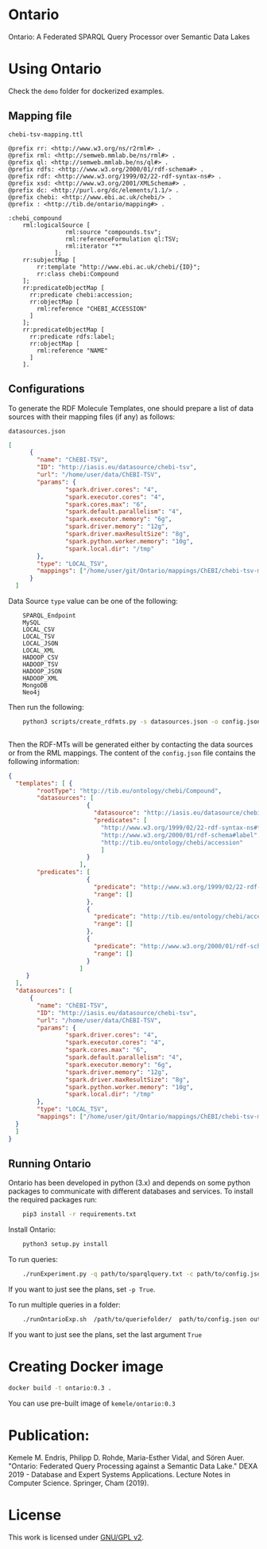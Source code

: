 # Ontario
Ontario: A Federated SPARQL Query Processor over Semantic Data Lakes

# Using Ontario
Check the `demo` folder for dockerized examples.


## Mapping file
`chebi-tsv-mapping.ttl`

```text
@prefix rr: <http://www.w3.org/ns/r2rml#> .
@prefix rml: <http://semweb.mmlab.be/ns/rml#> .
@prefix ql: <http://semweb.mmlab.be/ns/ql#> .
@prefix rdfs: <http://www.w3.org/2000/01/rdf-schema#> .
@prefix rdf: <http://www.w3.org/1999/02/22-rdf-syntax-ns#> .
@prefix xsd: <http://www.w3.org/2001/XMLSchema#> .
@prefix dc: <http://purl.org/dc/elements/1.1/> .
@prefix chebi: <http://www.ebi.ac.uk/chebi/> .
@prefix : <http://tib.de/ontario/mapping#> .

:chebi_compound
  	rml:logicalSource [
                rml:source "compounds.tsv";
                rml:referenceFormulation ql:TSV;
                rml:iterator "*"
  			 ];
  	rr:subjectMap [
        rr:template "http://www.ebi.ac.uk/chebi/{ID}";
        rr:class chebi:Compound
  	];  	
    rr:predicateObjectMap [
      rr:predicate chebi:accession;
      rr:objectMap [
        rml:reference "CHEBI_ACCESSION"
      ]
    ];
    rr:predicateObjectMap [
      rr:predicate rdfs:label;
      rr:objectMap [
        rml:reference "NAME"
      ]
    ].
 ```
 
## Configurations
To generate the RDF Molecule Templates, one should prepare a list of data sources with their mapping files (if any) as follows:

`datasources.json`

```json
[
      {
        "name": "ChEBI-TSV",
        "ID": "http://iasis.eu/datasource/chebi-tsv",
        "url": "/home/user/data/ChEBI-TSV",
        "params": {
                "spark.driver.cores": "4",
                "spark.executor.cores": "4",
                "spark.cores.max": "6",
                "spark.default.parallelism": "4",
                "spark.executor.memory": "6g",
                "spark.driver.memory": "12g",
                "spark.driver.maxResultSize": "8g",
                "spark.python.worker.memory": "10g",
                "spark.local.dir": "/tmp"
        },
        "type": "LOCAL_TSV",
        "mappings": ["/home/user/git/Ontario/mappings/ChEBI/chebi-tsv-mapping.ttl"]
      }
  ]
```

Data Source `type` value can be one of the following:

```buildoutcfg
    SPARQL_Endpoint    
    MySQL
    LOCAL_CSV
    LOCAL_TSV
    LOCAL_JSON
    LOCAL_XML
    HADOOP_CSV
    HADOOP_TSV
    HADOOP_JSON
    HADOOP_XML
    MongoDB
    Neo4j
```

Then run the following:

```bash
    python3 scripts/create_rdfmts.py -s datasources.json -o config.json
    
```
Then the RDF-MTs will be generated either by contacting the data sources or from the RML mappings.
 The content of the `config.json` file contains the following information:

```json
{
  "templates": [ {  
        "rootType": "http://tib.eu/ontology/chebi/Compound",
        "datasources": [
                      {
                        "datasource": "http://iasis.eu/datasource/chebi-tsv",
                        "predicates": [
                          "http://www.w3.org/1999/02/22-rdf-syntax-ns#type",
                          "http://www.w3.org/2000/01/rdf-schema#label",
                          "http://tib.eu/ontology/chebi/accession"
                          ]
                      }
                    ],
        "predicates": [
                      {
                        "predicate": "http://www.w3.org/1999/02/22-rdf-syntax-ns#type",
                        "range": []
                      },
                      {
                        "predicate": "http://tib.eu/ontology/chebi/accession",
                        "range": []
                      },
                      {
                        "predicate": "http://www.w3.org/2000/01/rdf-schema#label",
                        "range": []
                      }
                    ]
     }
  ],
  "datasources": [
      {
        "name": "ChEBI-TSV",
        "ID": "http://iasis.eu/datasource/chebi-tsv",
        "url": "/home/user/data/ChEBI-TSV",
        "params": {
                "spark.driver.cores": "4",
                "spark.executor.cores": "4",
                "spark.cores.max": "6",
                "spark.default.parallelism": "4",
                "spark.executor.memory": "6g",
                "spark.driver.memory": "12g",
                "spark.driver.maxResultSize": "8g",
                "spark.python.worker.memory": "10g",
                "spark.local.dir": "/tmp"
        },
        "type": "LOCAL_TSV",
        "mappings": ["/home/user/git/Ontario/mappings/ChEBI/chebi-tsv-mapping.ttl"]
  }
  ]
}
```


## Running Ontario

Ontario has been developed in python (3.x) and depends on some python packages to communicate with different databases and services.
To install the required packages run:

```bash
    pip3 install -r requirements.txt
```

Install Ontario:
```bash
    python3 setup.py install
```


To run queries:

```bash
    ./runExperiment.py -q path/to/sparqlquery.txt -c path/to/config.json -p False
```

If you want to just see the plans, set `-p True`. 

To run multiple queries in a folder:

```bash
    ./runOntarioExp.sh  /path/to/queriefolder/  path/to/config.json outputname.tsv  errorlog.txt False
```

If you want to just see the plans, set the last argument `True`

# Creating Docker image
```bash
docker build -t ontario:0.3 .
```
You can use pre-built image of `kemele/ontario:0.3`

# Publication:
Kemele M. Endris, Philipp D. Rohde, Maria-Esther Vidal, and Sören Auer. "Ontario: Federated Query Processing against a Semantic Data Lake." DEXA 2019 - Database and Expert Systems Applications. Lecture Notes in Computer Science. Springer, Cham (2019).

# License
This work is licensed under [GNU/GPL v2](https://www.gnu.org/licenses/gpl-2.0.html).
